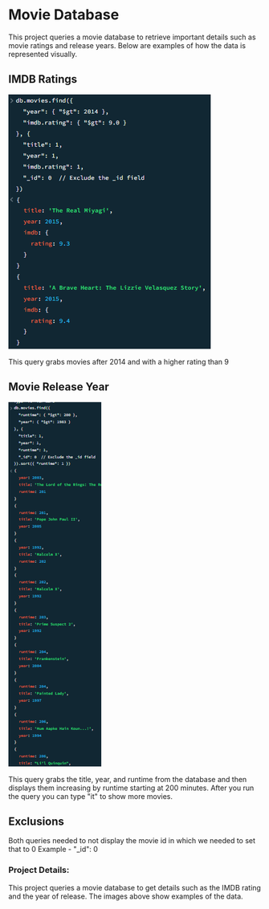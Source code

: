# Movie Database

This project queries a movie database to retrieve important details such as movie ratings and release years. Below are examples of how the data is represented visually.

## IMDB Ratings
![IMDB Rating](images/IMDB.png)

This query grabs movies after 2014 and with a higher rating than 9

## Movie Release Year
![Year of Release](images/year.png)

This query grabs the title, year, and runtime from the database and then displays them increasing by runtime starting at 200 minutes. After you run the query you can type "it" to show more movies.

## Exclusions
Both queries needed to not display the movie id in which we needed to set that to 0
    Example - "_id": 0


### Project Details:
This project queries a movie database to get details such as the IMDB rating and the year of release. The images above show examples of the data.
